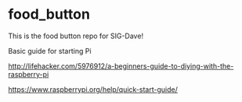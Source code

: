 # food_button


This is the food button repo for SIG-Dave!

Basic guide for starting Pi

http://lifehacker.com/5976912/a-beginners-guide-to-diying-with-the-raspberry-pi


https://www.raspberrypi.org/help/quick-start-guide/
